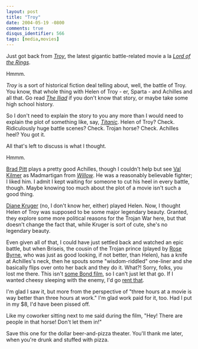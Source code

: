 ```yaml
---
layout: post
title: "Troy"
date: 2004-05-19 -0800
comments: true
disqus_identifier: 566
tags: [media,movies]
---
```

Just got back from [*Troy*](http://www.imdb.com/title/tt0332452/), the
latest gigantic battle-related movie a la [*Lord of the
Rings*](http://www.amazon.com/exec/obidos/ASIN/B0001VL0K2/mhsvortex).

 Hmmm.

 *Troy* is a sort of historical fiction deal telling about, well, the
battle of Troy. You know, that whole thing with Helen of Troy - er,
Sparta - and Achilles and all that. Go read [*The
Iliad*](http://www.amazon.com/exec/obidos/ASIN/0140275363/mhsvortex) if
you don't know that story, or maybe take some high school history.

 So I don't need to explain the story to you any more than I would need
to explain the plot of something like, say,
[*Titanic*](http://www.amazon.com/exec/obidos/ASIN/B00000JLWW/mhsvortex).
Helen of Troy? Check. Ridiculously huge battle scenes? Check. Trojan
horse? Check. Achilles heel? You got it.

 All that's left to discuss is what I thought.

 Hmmm.

 [Brad Pitt](http://www.imdb.com/name/nm0000093/) plays a pretty good
Achilles, though I couldn't help but see [Val
Kilmer](http://www.imdb.com/name/nm0000174/) as Madmartigan from
[*Willow*](http://www.amazon.com/exec/obidos/ASIN/B00003CXDD/mhsvortex).
He was a reasonably believable fighter; I liked him. I admit I kept
waiting for someone to cut his heel in every battle, though. Maybe
knowing too much about the plot of a movie isn't such a good thing.

 [Diane Kruger](http://www.imdb.com/name/nm1208167/) (no, I don't know
her, either) played Helen. Now, I thought Helen of Troy was supposed to
be some major legendary beauty. Granted, they explore some more
political reasons for the Trojan War here, but that doesn't change the
fact that, while Kruger is sort of cute, she's no legendary beauty.

 Even given all of that, I could have just settled back and watched an
epic battle, but when Briseis, the cousin of the Trojan prince (played
by [Rose Byrne](http://www.imdb.com/name/nm0126284/), who was just as
good looking, if not better, than Helen), has a knife at Achilles's
neck, then he spouts some "wisdom-riddled" one-liner and she basically
flips over onto her back and they do it. What?! Sorry, folks, you lost
me there. This isn't [some Bond
film](http://www.amazon.com/exec/obidos/ASIN/B00006BH8G/mhsvortex), so I
can't just let that go. If I wanted cheesy sleeping with the enemy, I'd
go [rent
that](http://www.amazon.com/exec/obidos/ASIN/B00009WVSL/mhsvortex).

 I'm glad I saw it, but more from the perspective of "three hours at a
movie is way better than three hours at work." I'm glad work paid for
it, too. Had I put in my \$8, I'd have been pissed off.

 Like my coworker sitting next to me said during the film, "Hey! There
are people in that horse! Don't let them in!"

 Save this one for the dollar beer-and-pizza theater. You'll thank me
later, when you're drunk and stuffed with pizza.
